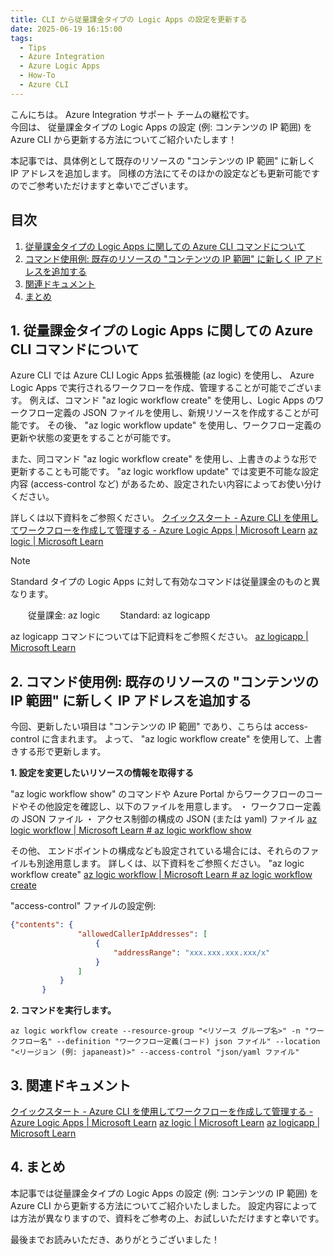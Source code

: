 ```yaml
---
title: CLI から従量課金タイプの Logic Apps の設定を更新する
date: 2025-06-19 16:15:00
tags:
  - Tips
  - Azure Integration
  - Azure Logic Apps 
  - How-To
  - Azure CLI
---
```


こんにちは。  Azure Integration サポート チームの継松です。  
今回は、 従量課金タイプの Logic Apps の設定 (例: コンテンツの IP 範囲) を Azure CLI から更新する方法についてご紹介いたします！

本記事では、具体例として既存のリソースの "コンテンツの IP 範囲" に新しく IP アドレスを追加します。
同様の方法にてそのほかの設定なども更新可能ですのでご参考いただけますと幸いでございます。

<!-- more -->

## 目次
1. [従量課金タイプの Logic Apps に関しての Azure CLI コマンドについて](#header1)
2. [コマンド使用例: 既存のリソースの "コンテンツの IP 範囲" に新しく IP アドレスを追加する](#header2)
3. [関連ドキュメント](#header3)
4. [まとめ](#header4)

<h2 id="header1">1. 従量課金タイプの Logic Apps に関しての Azure CLI コマンドについて</h2>

Azure CLI では Azure CLI Logic Apps 拡張機能 (az logic) を使用し、 Azure Logic Apps で実行されるワークフローを作成、管理することが可能でございます。
例えば、コマンド "az logic workflow create" を使用し、Logic Apps のワークフロー定義の JSON ファイルを使用し、新規リソースを作成することが可能です。
その後、 "az logic workflow update" を使用し、ワークフロー定義の更新や状態の変更をすることが可能です。

また、同コマンド "az logic workflow create" を使用し、上書きのような形で更新することも可能です。
"az logic workflow update" では変更不可能な設定内容 (access-control など) があるため、設定されたい内容によってお使い分けください。

詳しくは以下資料をご参照ください。
[クイックスタート - Azure CLI を使用してワークフローを作成して管理する - Azure Logic Apps | Microsoft Learn](https://learn.microsoft.com/ja-jp/azure/logic-apps/quickstart-logic-apps-azure-cli)
[az logic | Microsoft Learn](https://learn.microsoft.com/ja-jp/cli/azure/logic?view=azure-cli-latest)

>[!NOTE]
> Standard タイプの Logic Apps に対して有効なコマンドは従量課金のものと異なります。
>
> 　　従量課金: az logic
> 　　Standard: az logicapp
>
> az logicapp コマンドについては下記資料をご参照ください。
> [az logicapp | Microsoft Learn](https://learn.microsoft.com/ja-jp/cli/azure/logicapp?view=azure-cli-latest)

<h2 id="header2">2. コマンド使用例: 既存のリソースの "コンテンツの IP 範囲" に新しく IP アドレスを追加する</h2>

今回、更新したい項目は "コンテンツの IP 範囲" であり、こちらは access-control に含まれます。
よって、 "az logic workflow create" を使用して、上書きする形で更新します。

**1. 設定を変更したいリソースの情報を取得する**

"az logic workflow show" のコマンドや Azure Portal からワークフローのコードやその他設定を確認し、以下のファイルを用意します。
・ ワークフロー定義の JSON ファイル
・ アクセス制御の構成の JSON (または yaml) ファイル
[az logic workflow | Microsoft Learn # az logic workflow show](https://learn.microsoft.com/ja-jp/cli/azure/logic/workflow?view=azure-cli-latest#az-logic-workflow-show)

その他、 エンドポイントの構成なども設定されている場合には、それらのファイルも別途用意します。
詳しくは、以下資料をご参照ください。
"az logic workflow create" 
[az logic workflow | Microsoft Learn # az logic workflow create](https://learn.microsoft.com/ja-jp/cli/azure/logic/workflow?view=azure-cli-latest#az-logic-workflow-create)

"access-control" ファイルの設定例:
```JSON
{"contents": {
               "allowedCallerIpAddresses": [
                   {
                       "addressRange": "xxx.xxx.xxx.xxx/x"
                   }
               ]
           }
       }
```

**2. コマンドを実行します。**

```
az logic workflow create --resource-group "<リソース グループ名>" -n "ワークフロー名" --definition "ワークフロー定義(コード) json ファイル" --location "<リージョン (例: japaneast)>" --access-control "json/yaml ファイル"
```

<h2 id="header3">3. 関連ドキュメント</h2>

[クイックスタート - Azure CLI を使用してワークフローを作成して管理する - Azure Logic Apps | Microsoft Learn](https://learn.microsoft.com/ja-jp/azure/logic-apps/quickstart-logic-apps-azure-cli)
[az logic | Microsoft Learn](https://learn.microsoft.com/ja-jp/cli/azure/logic?view=azure-cli-latest)
[az logicapp | Microsoft Learn](https://learn.microsoft.com/ja-jp/cli/azure/logicapp?view=azure-cli-latest)


<h2 id="header4">4. まとめ</h2>
本記事では従量課金タイプの Logic Apps の設定 (例: コンテンツの IP 範囲) を Azure CLI から更新する方法についてご紹介いたしました。
設定内容によっては方法が異なりますので、資料をご参考の上、お試しいただけますと幸いです。

最後までお読みいただき、ありがとうございました！
